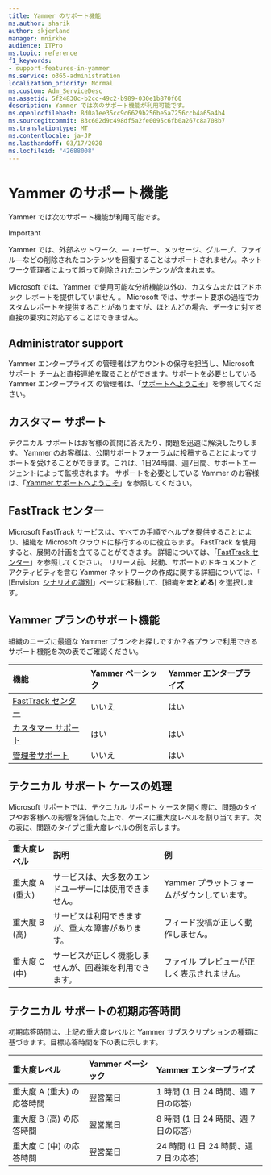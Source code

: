 ```yaml
---
title: Yammer のサポート機能
ms.author: sharik
author: skjerland
manager: mnirkhe
audience: ITPro
ms.topic: reference
f1_keywords:
- support-features-in-yammer
ms.service: o365-administration
localization_priority: Normal
ms.custom: Adm_ServiceDesc
ms.assetid: 5f24830c-b2cc-49c2-b989-030e1b870f60
description: Yammer では次のサポート機能が利用可能です。
ms.openlocfilehash: 8d0a1ee35cc9c6629b256be5a7256ccb4a65a4b4
ms.sourcegitcommit: 83c602d9c498df5a2fe0095c6fb0a267c8a708b7
ms.translationtype: MT
ms.contentlocale: ja-JP
ms.lasthandoff: 03/17/2020
ms.locfileid: "42688008"
---
```

# <a name="support-features-in-yammer"></a>Yammer のサポート機能

Yammer では次のサポート機能が利用可能です。
  
> [!IMPORTANT]
> Yammer では、外部ネットワーク、&mdash;ユーザー、メッセージ、グループ、ファイル&mdash;などの削除されたコンテンツを回復することはサポートされません。ネットワーク管理者によって誤って削除されたコンテンツが含まれます。
>
> Microsoft では、Yammer で使用可能な分析機能以外の、カスタムまたはアドホック レポートを提供していません 。 Microsoft では、サポート要求の過程でカスタムレポートを提供することがありますが、ほとんどの場合、データに対する直接の要求に対応することはできません。

## <a name="administrator-support"></a>Administrator support

Yammer エンタープライズ の管理者はアカウントの保守を担当し、Microsoft サポート チームと直接連絡を取ることができます。サポートを必要としている Yammer エンタープライズ の管理者は、「[サポートへようこそ](https://go.microsoft.com/fwlink/p/?LinkId=330922)」を参照してください。

## <a name="customer-support"></a>カスタマー サポート

テクニカル サポートはお客様の質問に答えたり、問題を迅速に解決したりします。 Yammer のお客様は、公開サポートフォーラムに投稿することによってサポートを受けることができます。これは、1日24時間、週7日間、サポートエージェントによって監視されます。 サポートを必要としている Yammer のお客様は、「[Yammer サポートへようこそ](https://go.microsoft.com/fwlink/p/?LinkId=330921)」を参照してください。
   
## <a name="fasttrack-center"></a>FastTrack センター

Microsoft FastTrack サービスは、すべての手順でヘルプを提供することにより、組織を Microsoft クラウドに移行するのに役立ちます。 FastTrack を使用すると、展開の計画を立てることができます。 詳細については、「[FastTrack センター](https://go.microsoft.com/fwlink/?LinkID=518597&amp;clcid=0x409)」を参照してください。 リリース前、起動、サポートのドキュメントとアクティビティを含む Yammer ネットワークの作成に関する詳細については、「 [Envision: [シナリオの識別](https://fasttrack.microsoft.com/office/envision/identify-scenarios)」ページに移動して、[組織を**まとめる**] を選択します。

## <a name="support-features-across-yammer-plans"></a>Yammer プランのサポート機能

組織のニーズに最適な Yammer プランをお探しですか？各プランで利用できるサポート機能を次の表でご確認ください。
  
|**機能**|**Yammer ベーシック**|**Yammer エンタープライズ**|
|:-----|:-----|:-----|
|[FastTrack センター](https://go.microsoft.com/fwlink/?LinkID=518597&amp;clcid=0x409) <br/> |いいえ  <br/> |はい  <br/> |
|[カスタマー サポート](support-features-in-yammer.md#customer-support) <br/> |はい  <br/> |はい  <br/> |
|[管理者サポート](support-features-in-yammer.md#administrator-support) <br/> |いいえ  <br/> |はい  <br/> |
 
## <a name="technical-support-case-handling"></a>テクニカル サポート ケースの処理

Microsoft サポートでは、テクニカル サポート ケースを開く際に、問題のタイプやお客様への影響を評価した上で、ケースに重大度レベルを割り当てます。次の表に、問題のタイプと重大度レベルの例を示します。 
  
|**重大度レベル**|**説明**|**例**|
|:-----|:-----|:-----|
|重大度 A (重大)  <br/> |サービスは、大多数のエンドユーザーには使用できません。  <br/> |Yammer プラットフォームがダウンしています。  <br/> |
|重大度 B (高)  <br/> |サービスは利用できますが、重大な障害があります。  <br/> |フィード投稿が正しく動作しません。  <br/> |
|重大度 C (中)  <br/> |サービスが正しく機能しませんが、回避策を利用できます。  <br/> |ファイル プレビューが正しく表示されません。  <br/> |

## <a name="technical-support-initial-response-times"></a>テクニカル サポートの初期応答時間

初期応答時間は、上記の重大度レベルと Yammer サブスクリプションの種類に基づきます。目標応答時間を下の表に示します。
  
|**重大度レベル**|**Yammer ベーシック**|**Yammer エンタープライズ**|
|:-----|:-----|:-----|
|重大度 A (重大) の応答時間  <br/> |翌営業日  <br/> |1 時間 (1 日 24 時間、週 7 日の応答)  <br/> |
|重大度 B (高) の応答時間  <br/> |翌営業日  <br/> |8 時間 (1 日 24 時間、週 7 日の応答)  <br/> |
|重大度 C (中) の応答時間  <br/> |翌営業日  <br/> |24 時間 (1 日 24 時間、週 7 日の応答)  <br/> |
